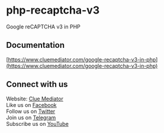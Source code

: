 # php-recaptcha-v3

Google reCAPTCHA v3 in PHP

## Documentation

[https://www.cluemediator.com/google-recaptcha-v3-in-php](https://www.cluemediator.com/google-recaptcha-v3-in-php)

## Connect with us

Website: [Clue Mediator](https://www.cluemediator.com)  
Like us on [Facebook](https://www.facebook.com/thecluemediator)  
Follow us on [Twitter](https://twitter.com/cluemediator)  
Join us on [Telegram](https://t.me/cluemediator)  
Subscribe us on [YouTube](https://www.youtube.com/ClueMediator)
